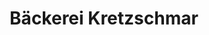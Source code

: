 ---
title: "Bäckerei Kretzschmar"
url: /braunschweig/baeckerei-kretzschmar-timmerlahstrasse/
shop: Bäckerei
---